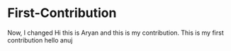 # First-Contribution
Now, I changed
Hi this is Aryan and this is my contribution.
This is my first contribution
hello anuj

